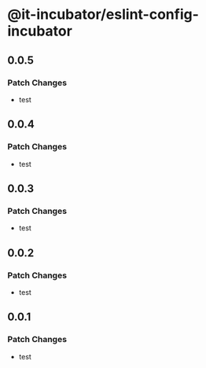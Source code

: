 # @it-incubator/eslint-config-incubator

## 0.0.5
### Patch Changes

- test

## 0.0.4
### Patch Changes

- test

## 0.0.3
### Patch Changes

- test

## 0.0.2
### Patch Changes

- test

## 0.0.1
### Patch Changes

- test
